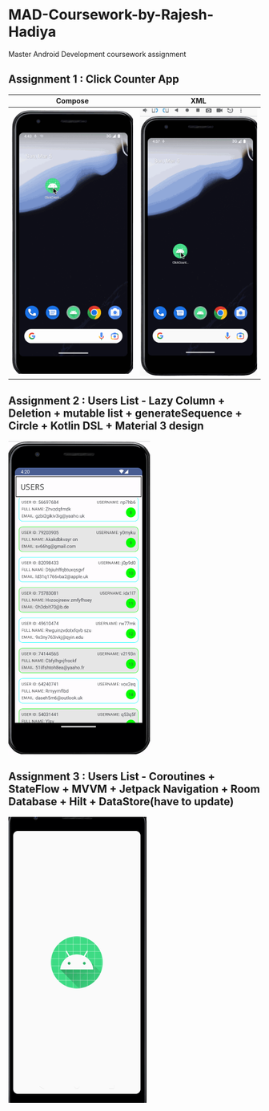 # MAD-Coursework-by-Rajesh-Hadiya
Master Android Development coursework assignment 

## Assignment 1 : Click Counter App

Compose             |  XML
:-------------------------:|:-------------------------:
<img src='https://github.com/GiridharaSPK/MAD-Coursework-by-Rajesh-Hadiya/blob/main/Assignment%201/click_counter_compose.gif' title='XML App GIF' width='' alt='GIF Walkthrough' />  |  <img src='https://github.com/GiridharaSPK/MAD-Coursework-by-Rajesh-Hadiya/blob/main/Assignment%201/click_counter_xml.gif' title='XML App GIF' width='' alt='GIF Walkthrough' />

## Assignment 2 : Users List - Lazy Column + Deletion + mutable list + generateSequence + Circle + Kotlin DSL + Material 3 design

<img src='https://github.com/GiridharaSPK/MAD-Coursework-by-Rajesh-Hadiya/blob/main/Assignment%202/users_lazycolumns.gif' title='Compose Users List GIF' width='' alt='GIF Walkthrough' /> 


## Assignment 3 : Users List - Coroutines + StateFlow + MVVM + Jetpack Navigation + Room Database + Hilt + DataStore(have to update)

<img src='https://github.com/GiridharaSPK/MAD-Coursework-by-Rajesh-Hadiya/blob/main/Assignment%203/RoomAndNavigation.gif' title='Room and Jetpack Navigation GIF' width='' alt='GIF Walkthrough' /> 
